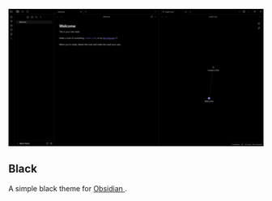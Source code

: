 ![Theme screenshot](https://raw.githubusercontent.com/b3h3m0th/black-obsidian-theme/master/screenshot_512x275.png)

## Black

A simple black theme for [Obsidian ](https://obsidian.md/).
